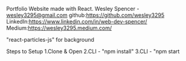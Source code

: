 Portfolio Website made with React.
Wesley Spencer - wesley3295@gmail.com
github:https://github.com/wesley3295
LinkedIn:https://www.linkedin.com/in/web-dev-spencer/
Medium:https://wesley3295.medium.com/


"react-particles-js" for background

Steps to Setup
1.Clone & Open
2.CLI - "npm install"
3.CLI - "npm start



